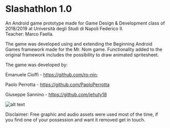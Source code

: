 # Slashathlon 1.0

An Android game prototype made for Game Design & Development class of 2018/2019 at Università degli Studi di Napoli Federico II.  
Teacher: Marco Faella.

The game was developed using and extending the Beginning Android Games framework made for the Mr. Nom game.
Functionality added to the original framework includes the possibility to draw animated spritesheet.

The game was developed by:  

  Emanuele Cioffi - https://github.com/ro-nin;  
  
  Paolo Perrotta - https://github.com/PaoloPerrotta
  
  Giuseppe Sannino - https://github.com/jehuty18

![alt text](https://i.imgur.com/Nsth1L0.png)

Disclaimer: Free graphic and audio assets were used most of the time, if you find one of your possession and want it removed get in touch.
